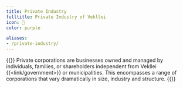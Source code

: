 ```yaml
---
title: Private Industry
fulltitle: Private Industry of Vekllei
icon: 🏬
color: purple

aliases:
- /private-industry/
---
```

{{<note panel>}}
Private corporations are businesses owned and managed by individuals, families, or shareholders independent from Vekllei {{<link/government>}} or municipalities. This encompasses a range of corporations that vary dramatically in size, industry and structure.
{{</note>}}
